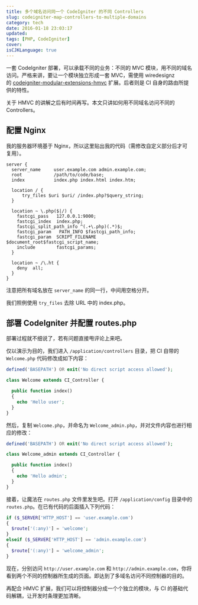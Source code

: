 ```yaml
---
title: 多个域名访问同一个 CodeIgniter 的不同 Controllers
slug: codeigniter-map-controllers-to-multiple-domains
category: tech
date: 2016-01-18 23:03:17
updated:
tags: [PHP, CodeIgniter]
cover:
isCJKLanguage: true
---
```


一套 CodeIgniter 部署，可以承载不同的业务：不同的 MVC 模块，用不同的域名访问。严格来讲，要让一个模块独立形成一套 MVC，需使用 wiredesignz 的 [codeigniter-modular-extensions-hmvc](https://bitbucket.org/wiredesignz/codeigniter-modular-extensions-hmvc) 扩展。后者则是 CI 自身的路由所提供的特性。

关于 HMVC 的讲解之后有时间再写。本文只讲如何用不同域名访问不同的 Controllers。

## 配置 Nginx

我的服务器环境基于 Nginx，所以这里贴出我的代码（需修改自定义部分后才可复用）。

```nginx
server {
  server_name     user.example.com admin.example.com;
  root            /path/to/code/base;
  index           index.php index.html index.htm;

  location / {
      try_files $uri $uri/ /index.php?$query_string;
  }

  location ~ \.php($|/) {
    fastcgi_pass   127.0.0.1:9000;
    fastcgi_index  index.php;
    fastcgi_split_path_info ^(.+\.php)(.*)$;
    fastcgi_param   PATH_INFO $fastcgi_path_info;
    fastcgi_param  SCRIPT_FILENAME  $document_root$fastcgi_script_name;
    include        fastcgi_params;
  }

  location ~ /\.ht {
    deny  all;
  }
}
```

注意把所有域名放在 `server_name` 的同一行，中间用空格分开。

我们照例使用 `try_files` 去除 URL 中的 index.php。

## 部署 CodeIgniter 并配置 routes.php

部署过程就不细说了，若有问题直接甩评论上来吧。

仅以演示为目的，我们进入 `/application/controllers` 目录，把 CI 自带的`Welcome.php` 代码修改成如下内容：

```php
defined('BASEPATH') OR exit('No direct script access allowed');

class Welcome extends CI_Controller {

  public function index()
  {
    echo 'Hello user';
  }
}
```

然后，复制 `Welcome.php`，并命名为 `Welcome_admin.php`，并对文件内容也进行相应的修改：

```php
defined('BASEPATH') OR exit('No direct script access allowed');

class Welcome_admin extends CI_Controller {

  public function index()
  {
    echo 'Hello admin';
  }
}
```

接着，让魔法在 `routes.php` 文件里发生吧。打开 `/application/config` 目录中的`routes.php`。在已有代码的后面插入下列代码：

```php
if ($_SERVER['HTTP_HOST'] == 'user.example.com')
{
  $route['(:any)'] = 'welcome';
}
elseif ($_SERVER['HTTP_HOST'] == 'admin.example.com')
{
  $route['(:any)'] = 'welcome_admin';
}
```

现在，分别访问 `http://user.example.com` 和 `http://admin.example.com`，你将看到两个不同的控制器所生成的页面。即达到了多域名访问不同控制器的目的。

再配合 HMVC 扩展，我们可以将控制器分成一个个独立的模块，与 CI 的基础代码解耦，让开发时条理更加清晰。